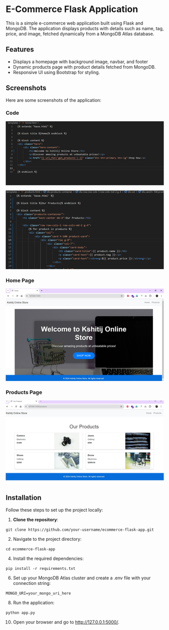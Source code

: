 # E-Commerce Flask Application

This is a simple e-commerce web application built using Flask and MongoDB. The application displays products with details such as name, tag, price, and image, fetched dynamically from a MongoDB Atlas database.

## Features
- Displays a homepage with background image, navbar, and footer
- Dynamic products page with product details fetched from MongoDB.
- Responsive UI using Bootstrap for styling.

## Screenshots

Here are some screenshots of the application:

### Code

![Home](static/images/home_code.jpg)

![Product](static/images/products_code.jpg)

### Home Page

![Home Page](static/images/home.jpg)

### Products Page

![Products Page](static/images/products.jpg)

  
## Installation


Follow these steps to set up the project locally:

1. **Clone the repository**:

`git clone https://github.com/your-username/ecommerce-flask-app.git`

2. Navigate to the project directory:
   
`cd ecommerce-flask-app`

4. Install the required dependencies:
   
`pip install -r requirements.txt`

6. Set up your MongoDB Atlas cluster and create a .env file with your connection string:

 `MONGO_URI=your_mongo_uri_here`

8. Run the application:

`python app.py`

10. Open your browser and go to http://127.0.0.1:5000/.


